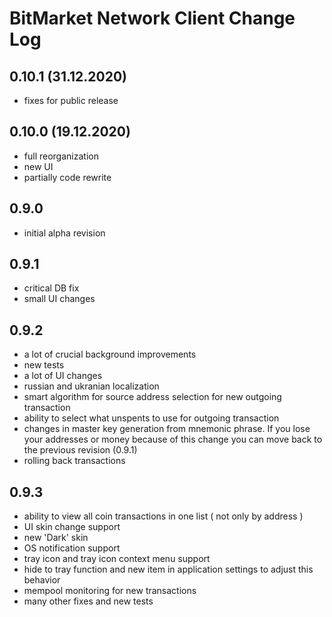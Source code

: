 # BitMarket Network Client Change Log

## 0.10.1 (31.12.2020)

* fixes for public release

## 0.10.0 (19.12.2020)

* full reorganization
* new UI
* partially code rewrite

## 0.9.0

* initial alpha revision

## 0.9.1

* critical DB fix
* small UI changes

## 0.9.2

* a lot of crucial background improvements
* new tests
* a lot of UI changes
* russian and ukranian localization
* smart algorithm for source address selection for new outgoing transaction
* ability to select what unspents to use for outgoing transaction
* changes in master key generation from mnemonic phrase. If you lose your 
  addresses or money because of this change you can move back to the previous 
  revision (0.9.1)
* rolling back transactions

## 0.9.3

* ability to view all coin transactions in one list ( not only by address )
* UI skin change support
* new 'Dark' skin
* OS notification support
* tray icon and tray icon context menu support
* hide to tray function and new item in application settings to adjust this behavior
* mempool monitoring for new transactions
* many other fixes and new tests

